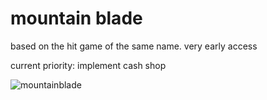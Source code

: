 # mountain blade

based on the hit game of the same name. very early access

current priority:
implement cash shop

![mountainblade](https://i.ibb.co/WFkpZPJ/mountainblade-0-1-3.png)
